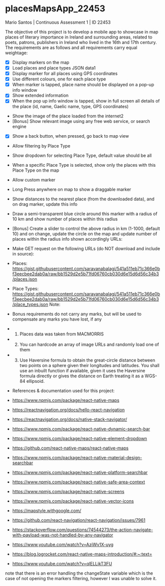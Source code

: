 # placesMapsApp_22453

Mario Santos | Continuous Assessment 1 | ID 22453

The objective of this project is to develop a mobile app to showcase in map places of literary importance in Ireland and surrounding areas, related to poets, patrons, publishers in Ireland who lived in the 16th and 17th century. The requirements are as follows and all requirements carry equal weightage:

- [x] Display markers on the map 
- [x] Load places and place types JSON data1   
- [x] Display marker for all places using GPS coordinates   
- [x] Use different colours, one for each place type  
- [x] When marker is tapped, place name should be displayed on a pop-up info window 
- [x] Show extended information 
- [x] When the pop up info window is tapped, show in full screen all details of the place (id, name, Gaelic name, type, GPS coordinates)
- Show the image of the place loaded from the internet2
- [Bonus] Show relevant image using any free web service, or search engine
- [x] Show a back button, when pressed, go back to map view
- Allow filtering by Place Type
- Show dropdown for selecting Place Type, default value should be all
- When a specific Place Type is selected, show only the places with this Place Type on the map
- Allow custom marker
- Long Press anywhere on map to show a draggable marker 
- Show distances to the nearest place (from the downloaded data), and on drag marker, update this info
- Draw a semi-transparent blue circle around this marker with a radius of 10 km and show number of places within this radius
- [Bonus] Create a slider to control the above radius in km (1-1000, default 10) and on change, update the circle on the map and update number of places within the radius info shown accordingly
URLs:

- Make GET request on the following URLs (do NOT download and include in source):

- Places: https://gist.githubusercontent.com/saravanabalagi/541a511eb71c366e0bf3eecbee2dab0a/raw/bb1529d2e5b71fd06760cb030d6e15d6d56c34b3/places.json
- Place Types: https://gist.githubusercontent.com/saravanabalagi/541a511eb71c366e0bf3eecbee2dab0a/raw/bb1529d2e5b71fd06760cb030d6e15d6d56c34b3/place_types.json
Note:

- Bonus requirements do not carry any marks, but will be used to compensate any marks you have lost, if any

- 1. Places data was taken from MACMORRIS

- 2. You can hardcode an array of image URLs and randomly load one of them

- 3. Use Haversine formula to obtain the great-circle distance between two points on a sphere given their longitudes and latitudes. You shall use an inbuilt function if available, given it uses the Haversine formula directly or gives the distance on Earth treating it as a WGS-84 ellipsoid.


- References & documentation used for this project:
- https://www.npmjs.com/package/react-native-maps
- https://reactnavigation.org/docs/hello-react-navigation
- https://reactnavigation.org/docs/native-stack-navigator/
- https://www.npmjs.com/package/react-native-dynamic-search-bar
- https://www.npmjs.com/package/react-native-element-dropdown
- https://github.com/react-native-maps/react-native-maps
- https://www.npmjs.com/package/react-native-material-design-searchbar
- https://www.npmjs.com/package/react-native-platform-searchbar
- https://www.npmjs.com/package/react-native-safe-area-context
- https://www.npmjs.com/package/react-native-screens
- https://www.npmjs.com/package/react-native-vector-icons
- https://mapstyle.withgoogle.com/
- https://github.com/react-navigation/react-navigation/issues/7961
- https://stackoverflow.com/questions/74544273/the-action-navigate-with-payload-was-not-handled-by-any-navigator
- https://www.youtube.com/watch?v=AzjWv1X-uyg
- https://blog.logrocket.com/react-native-maps-introduction/#:~:text=
- https://www.youtube.com/watch?v=qlELLikT3FU

note that there is an error handling the changeState variable which is the case of not opening the markers filtering, however I was unable to solve it.
